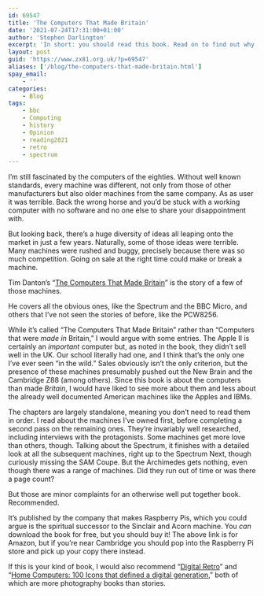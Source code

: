 ```yaml
---
id: 69547
title: 'The Computers That Made Britain'
date: '2021-07-24T17:31:00+01:00'
author: 'Stephen Darlington'
excerpt: 'In short: you should read this book. Read on to find out why.'
layout: post
guid: 'https://www.zx81.org.uk/?p=69547'
aliases: ['/blog/the-computers-that-made-britain.html']
spay_email:
    - ''
categories:
    - Blog
tags:
    - bbc
    - Computing
    - history
    - Opinion
    - reading2021
    - retro
    - spectrum
---
```


<span style="font-size: revert; font-weight: 400;">I’m still fascinated by the computers of the eighties. Without well known standards, every machine was different, not only from those of other manufacturers but also older machines from the same company. As as user it was terrible. Back the wrong horse and you’d be stuck with a working computer with no software and no one else to share your disappointment with.</span>

But looking back, there’s a huge diversity of ideas all leaping onto the market in just a few years. Naturally, some of those ideas were terrible. Many machines were rushed and buggy, precisely because there was so much competition. Going on sale at the right time could make or break a machine.

Tim Danton’s “[The Computers That Made Britain](https://amzn.to/3reOmDL)” is the story of a few of those machines.

He covers all the obvious ones, like the Spectrum and the BBC Micro, and others that I’ve not seen the stories of before, like the PCW8256.

While it’s called “The Computers That Made Britain” rather than “Computers that were *made in* Britain,” I would argue with some entries. The Apple II is certainly an *important* computer but, as noted in the book, they didn’t sell well in the UK. Our school literally had one, and I think that’s the only one I’ve ever seen “in the wild.” Sales obviously isn’t the only criterion, but the presence of these machines presumably pushed out the New Brain and the Cambridge Z88 (among others). Since this book is about the computers than made *Britain*, I would have liked to see more about them and less about the already well documented American machines like the Apples and IBMs.

The chapters are largely standalone, meaning you don’t need to read them in order. I read about the machines I’ve owned first, before completing a second pass on the remaining ones. They’re invariably well researched, including interviews with the protagonists. Some machines get more love than others, though. Talking about the Spectrum, it finishes with a detailed look at all the subsequent machines, right up to the Spectrum Next, though curiously missing the SAM Coupe. But the Archimedes gets nothing, even though there was a range of machines. Did they run out of time or was there a page count?

But those are minor complaints for an otherwise well put together book. Recommended.

It’s published by the company that makes Raspberry Pis, which you could argue is the spiritual successor to the Sinclair and Acorn machine. You *can* download the book for free, but you should buy it! The above link is for Amazon, but if you’re near Cambridge you should pop into the Raspberry Pi store and pick up your copy there instead.

If this is your kind of book, I would also recommend “[Digital Retro](https://amzn.to/2UjX9YZ)” and “[Home Computers: 100 Icons that defined a digital generation](https://amzn.to/3hJHo6s),” both of which are more photography books than stories.